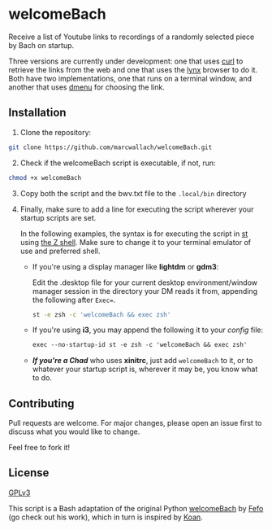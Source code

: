 # welcomeBach

Receive a list of Youtube links to recordings of a randomly selected piece by Bach on startup.

Three versions are currently under development: one that uses [curl](https://curl.haxx.se) to retrieve the links from the web and one that uses the [lynx](https://invisible-island.net/lynx/) browser to do it. Both have two implementations, one that runs on a terminal window, and another that uses [dmenu](https://tools.suckless.org/dmenu/) for choosing the link.

## Installation

1. Clone the repository:

```bash
git clone https://github.com/marcwallach/welcomeBach.git
```

2. Check if the welcomeBach script is executable, if not, run:

```bash
chmod +x welcomeBach
```

3. Copy both the script and the bwv.txt file to the `.local/bin` directory

4. Finally, make sure to add a line for executing the script wherever your startup scripts are set.

   In the following examples, the syntax is for executing the script in [st](https://suckless.org/st) using [the Z shell](https://www.zsh.org). Make sure to change it to your terminal emulator of use and preferred shell.

      - If you're using a display manager like **lightdm** or **gdm3**:

         Edit the .desktop file for your current desktop environment/window manager session in the directory your DM reads it from, appending the following after `Exec=`.

         ```bash
         st -e zsh -c 'welcomeBach && exec zsh'
         ```

      - If you're using **i3**, you may append the following it to your _config_ file:

         ```i3
         exec --no-startup-id st -e zsh -c 'welcomeBach && exec zsh'
         ```


      - ***If you're a Chad*** who uses **xinitrc**, just add `welcomeBach` to it, or to whatever your startup script is, wherever it may be, you know what to do.


## Contributing
Pull requests are welcome. For major changes, please open an issue first to discuss what you would like to change.

Feel free to fork it!

## License
[GPLv3](https://gnu.org/licenses/gpl.html)


This script is a Bash adaptation of the original Python [welcomeBach](https://github.com/ofefo/welcomeBach) by [Fefo](https://ofefo.com.br) (go check out his work), which in turn is inspired by [Koan](https://github.com/a-moreira/Koan).
